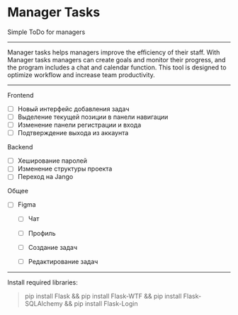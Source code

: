 # Manager Tasks
Simple ToDo for managers
***
Manager tasks helps managers improve the efficiency of their staff. With Manager tasks managers can create goals and monitor their progress, and the program includes a chat and calendar function. This tool is designed to optimize workflow and increase team productivity.
***
Frontend
* [ ] Новый интерфейс добавления задач
* [ ] Выделение текущей позиции в панели навигации
* [ ] Изменение панели регистрации и входа
* [ ] Подтверждение выхода из аккаунта

Backend
* [ ] Хеширование паролей
* [ ] Изменение структуры проекта
* [ ] Переход на Jango

Общее
* [ ] Figma
  * [ ] Чат
  * [ ] Профиль
  * [ ] Создание задач
  * [ ] Редактирование задач


***
Install required libraries:
>pip install Flask && pip install Flask-WTF && pip install Flask-SQLAlchemy && pip install Flask-Login
